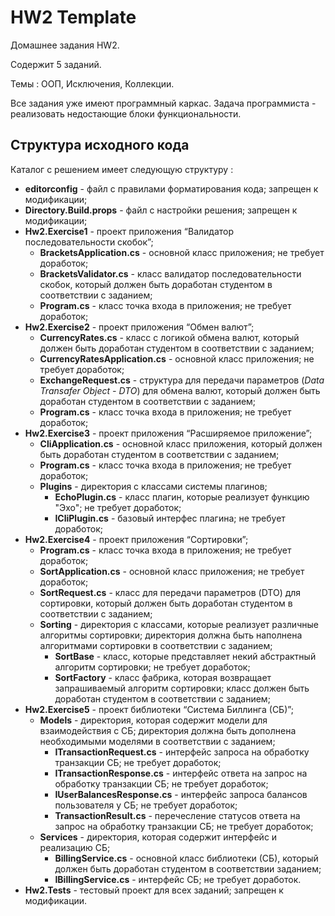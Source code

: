 # HW2 Template
Домашнее задания HW2.

Содержит 5 заданий.

Темы : ООП, Исключения, Коллекции.

Все задания уже имеют программный каркас.
Задача программиста - реализовать недостающие блоки функциональности.

## Структура исходного кода
Каталог с решением имеет следующую структуру :
- **editorconfig** - файл с правилами форматирования кода; запрещен к модификации;
- **Directory.Build.props** - файл с настройки решения; запрещен к модификации;
- **Hw2.Exercise1** - проект приложения “Валидатор последовательности скобок”;
    - **BracketsApplication.cs** - основной класс приложения; не требует доработок;
    - **BracketsValidator.cs** - класс валидатор последовательности скобок, который должен быть доработан студентом в соответствии с заданием;
    - **Program.cs** - класс точка входа в приложения; не требует доработок;
- **Hw2.Exercise2** - проект приложения “Обмен валют”;
    - **CurrencyRates.cs** - класс с логикой обмена валют, который должен быть доработан студентом в соответствии с заданием;
    - **CurrencyRatesApplication.cs** - основной класс приложения; не требует доработок;
    - **ExchangeRequest.cs** - структура для передачи параметров (*Data Transafer Object - DTO*) для обмена валют, который должен быть доработан студентом в соответствии с заданием;
    - **Program.cs** - класс точка входа в приложения; не требует доработок;
- **Hw2.Exercise3** - проект приложения “Расширяемое приложение”;
    - **CliApplication.cs** - основной класс приложения, который должен быть доработан студентом в соответствии с заданием;
    - **Program.cs** - класс точка входа в приложения; не требует доработок;
    - **Plugins** - директория с классами системы плагинов;
        - **EchoPlugin.cs** - класс плагин, которые реализует функцию "Эхо"; не требует доработок;
        - **ICliPlugin.cs** - базовый интерфес плагина; не требует доработок;
- **Hw2.Exercise4** - проект приложения “Сортировки”;
    - **Program.cs** - класс точка входа в приложения; не требует доработок;
    - **SortApplication.cs** - основной класс приложения; не требует доработок;
    - **SortRequest.cs** - класс для передачи параметров (DTO) для сортировки, который должен быть доработан студентом в соответствии с заданием;
    - **Sorting** - директория с классами, которые реализует различные алгоритмы сортировки; директория должна быть наполнена алгоритмами сортировки в соответствии с заданием;
        - **SortBase** - класс, которые представляет некий абстрактный алгоритм сортировки; не требует доработок;
        - **SortFactory** - класс фабрика, которая возвращает запрашиваемый алгоритм сортировки; класс должен быть доработан студентом в соответствии с заданием;
- **Hw2.Exercise5** - проект библиотеки “Система Биллинга (СБ)”;
    - **Models** - директория, которая содержит модели для взаимодействия с СБ; директория должна быть дополнена необходимыми моделями в соответствии с заданием;
        - **ITransactionRequest.cs** - интерфейс запроса на обработку транзакции СБ; не требует доработок;
        - **ITransactionResponse.cs** - интерфейс ответа на запрос на обработку транзакции СБ; не требует доработок;
        - **IUserBalancesResponse.cs** - интерфейс запроса балансов пользователя у СБ; не требует доработок;
        - **TransactionResult.cs** - перечесление статусов  ответа на запрос на обработку транзакции СБ; не требует доработок;
    - **Services** - директория, которая содержит интерфейс и реализацию СБ;
        - **BillingService.cs** - основной класс библиотеки (СБ), который должен быть доработан студентом в соответствии заданием;
        - **IBillingService.cs** - интерфейс СБ; не требует доработок.
- **Hw2.Tests** - тестовый проект для всех заданий; запрещен к модификации.
